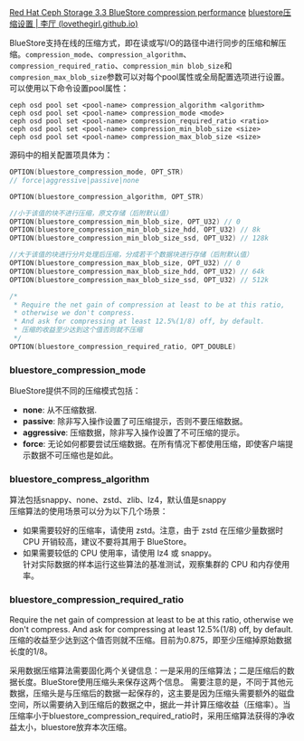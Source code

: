 [Red Hat Ceph Storage 3.3 BlueStore compression performance](https://www.redhat.com/zh/blog/red-hat-ceph-storage-33-bluestore-compression-performance)
[bluestore压缩设置 | 李厅 (lovethegirl.github.io)](https://lovethegirl.github.io/2020/02/11/compression/)

BlueStore支持在线的压缩方式，即在读或写I/O的路径中进行同步的压缩和解压缩。`compression_mode`、`compression_algorithm`、`compression_required_ratio`、`compression_min blob_size`和`compresion_max_blob_size`参数可以对每个pool属性或全局配置选项进行设置。可以使用以下命令设置pool属性：
```
ceph osd pool set <pool-name> compression_algorithm <algorithm>
ceph osd pool set <pool-name> compression_mode <mode>
ceph osd pool set <pool-name> compression_required_ratio <ratio>
ceph osd pool set <pool-name> compression_min_blob_size <size>
ceph osd pool set <pool-name> compression_max_blob_size <size>
```
源码中的相关配置项具体为：
```C++
OPTION(bluestore_compression_mode, OPT_STR)  
// force|aggressive|passive|none

OPTION(bluestore_compression_algorithm, OPT_STR)

//小于该值的块不进行压缩，原文存储（后附默认值）
OPTION(bluestore_compression_min_blob_size, OPT_U32) // 0
OPTION(bluestore_compression_min_blob_size_hdd, OPT_U32) // 8k
OPTION(bluestore_compression_min_blob_size_ssd, OPT_U32) // 128k

//大于该值的块进行分片处理后压缩，分成若干个数据块进行存储（后附默认值）
OPTION(bluestore_compression_max_blob_size, OPT_U32) // 0
OPTION(bluestore_compression_max_blob_size_hdd, OPT_U32) // 64k
OPTION(bluestore_compression_max_blob_size_ssd, OPT_U32) // 512k

/*
 * Require the net gain of compression at least to be at this ratio,
 * otherwise we don't compress.
 * And ask for compressing at least 12.5%(1/8) off, by default.
 * 压缩的收益至少达到这个值否则就不压缩
 */
OPTION(bluestore_compression_required_ratio, OPT_DOUBLE)
```

### bluestore_compression_mode
BlueStore提供不同的压缩模式包括：
- **none**: 从不压缩数据.
- **passive**: 除非写入操作设置了可压缩提示，否则不要压缩数据。
- **aggressive**: 压缩数据，除非写入操作设置了不可压缩的提示。
- **force**: 无论如何都要尝试压缩数据。在所有情况下都使用压缩，即使客户端提示数据不可压缩也是如此。

### bluestore_compress_algorithm
算法包括snappy、none、zstd、zlib、lz4，默认值是snappy  
压缩算法的使用场景可以分为以下几个场景：  
- 如果需要较好的压缩率，请使用 zstd。注意，由于 zstd 在压缩少量数据时 CPU 开销较高，建议不要将其用于 BlueStore。  
- 如果需要较低的 CPU 使用率，请使用 lz4 或 snappy。  
针对实际数据的样本运行这些算法的基准测试，观察集群的 CPU 和内存使用率。

### bluestore_compression_required_ratio
Require the net gain of compression at least to be at this ratio, otherwise we don't compress. And ask for compressing at least 12.5%(1/8) off, by default.
压缩的收益至少达到这个值否则就不压缩。目前为0.875，即至少压缩掉原始数据长度的1/8。

采用数据压缩算法需要固化两个关键信息：一是采用的压缩算法；二是压缩后的数据长度。BlueStore使用压缩头来保存这两个信息。
需要注意的是，不同于其他元数据，压缩头是与压缩后的数据一起保存的，这主要是因为压缩头需要额外的磁盘空间，所以需要纳入到压缩后的数据之中，据此一并计算压缩收益（压缩率）。当压缩率小于bluestore_compression_required_ratio时，采用压缩算法获得的净收益太小，bluestore放弃本次压缩。


